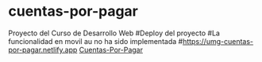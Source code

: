 # cuentas-por-pagar
Proyecto del Curso de Desarrollo Web
#Deploy del proyecto
#La funcionalidad en movil au no ha sido implementada
#https://umg-cuentas-por-pagar.netlify.app
[Cuentas-Por-Pagar](https://umg-cuentas-por-pagar.netlify.app)

